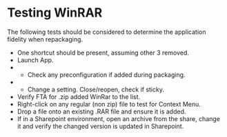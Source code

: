 # Testing WinRAR

The following tests should be considered to determine the application fidelity when repackaging.

* One shortcut should be present, assuming other 3 removed.
* Launch App. 
* * Check any preconfiguration if added during packaging.
* * Change a setting.  Close/reopen, check if sticky. 
* Verify FTA for .zip added WinRar to the list.
* Right-click on any regular (non zip) file to test for Context Menu.
* Drop a file onto an existing .RAR file and ensure it is added.
* If in a Sharepoint environment, open an archive from the share, change it and verify the changed version is updated in Sharepoint.
